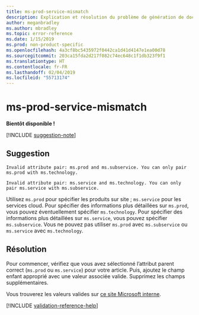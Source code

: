 ```yaml
---
title: ms-prod-service-mismatch
description: Explication et résolution du problème de génération de documents ms-prod-service-mismatch
author: meganbradley
ms.author: mbradley
ms.topic: error-reference
ms.date: 1/15/2019
ms.prod: non-product-specific
ms.openlocfilehash: 4a3cf8bc5435972f0442ca1d41d4147e1ea00d78
ms.sourcegitcommit: 203ca15fda2d217f082c74ec648c1f1db323f9f1
ms.translationtype: HT
ms.contentlocale: fr-FR
ms.lasthandoff: 02/04/2019
ms.locfileid: "55713174"
---
```

# <a name="ms-prod-service-mismatch"></a>ms-prod-service-mismatch

**Bientôt disponible !**

[!INCLUDE [suggestion-note](includes/suggestion-note.md)]

## <a name="suggestion"></a>Suggestion

`Invalid attribute pair: ms.prod and ms.subservice. You can only pair ms.prod with ms.technology.`

`Invalid attribute pair: ms.service and ms.technology. You can only pair ms.service with ms.subservice.`

Utilisez `ms.prod` pour spécifier les produits sur site ; `ms.service` pour les services cloud. Pour spécifier des informations plus détaillées sur `ms.prod`, vous pouvez éventuellement spécifier `ms.technology`. Pour spécifier des informations plus détaillées sur `ms.service`, vous pouvez spécifier `ms.subservice`. Vous ne pouvez pas utiliser `ms.prod` avec `ms.subservice` ou `ms.service` avec `ms.technology`.

## <a name="resolution"></a>Résolution

Pour commencer, vérifiez que vous avez sélectionné l’attribut parent correct (`ms.prod` ou `ms.service`) pour votre article. Puis, ajoutez le champ enfant approprié avec une valeur associée valide. Supprimez les champs supplémentaires.

Vous trouverez les valeurs valides sur [ce site Microsoft interne](https://docsmetadatatool.azurewebsites.net/whitelists).

<!--make sure to add this file to your includes folder and verify the path-->
[!INCLUDE [validation-reference-help](includes/validation-reference-help.md)]
